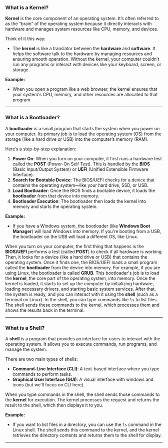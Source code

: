 ### **What is a Kernel?**

**Kernel** is the core component of an operating system. It’s often referred to as the “brain” of the operating system because it directly interacts with hardware and manages system resources like CPU, memory, and devices.

Think of it this way: 
- The **kernel** is like a translator between the **hardware** and **software**. It helps the software talk to the hardware by managing resources and ensuring smooth operation. Without the kernel, your computer couldn’t run any programs or interact with devices like your keyboard, screen, or storage.

**Example:**
- When you open a program like a web browser, the kernel ensures that your system's CPU, memory, and other resources are allocated to that program.

---

### **What is a Bootloader?**

A **bootloader** is a small program that starts the system when you power on your computer. Its primary job is to load the operating system (OS) from the storage (like a hard drive or USB) into the computer’s memory (RAM).

Here’s a step-by-step explanation:
1. **Power On**: When you turn on your computer, it first runs a hardware test called the **POST** (Power-On Self Test). This is handled by the **BIOS** (Basic Input/Output System) or **UEFI** (Unified Extensible Firmware Interface).
2. **Search for Bootable Device**: The BIOS/UEFI checks for a device that contains the operating system—like your hard drive, SSD, or USB.
3. **Load Bootloader**: Once the BIOS finds a bootable device, it loads the **bootloader** from that device into memory.
4. **Bootloader Execution**: The bootloader then loads the kernel into memory and starts the operating system.

**Example:**
- If you have a Windows system, the bootloader (like **Windows Boot Manager**) will load Windows into memory. If you're booting from a USB, the bootloader on the USB will load a different OS, like Linux.

When you turn on your computer, the first thing that happens is the **BIOS/UEFI** performs a test (called **POST**) to check if all hardware is working. Then, it looks for a device (like a hard drive or USB) that contains the operating system. Once it finds one, the BIOS/UEFI loads a small program called the **bootloader** from the device into memory. For example, if you are using Linux, the bootloader is called **GRUB**. This bootloader's job is to load the **kernel**, the core part of the operating system, into memory. Once the kernel is loaded, it starts to set up the computer by initializing hardware, loading necessary drivers, and starting basic system services. After that, the system is ready, and you can interact with it using the **shell** (such as a terminal on Linux). In the shell, you can type commands like `ls` to list files. The shell sends these commands to the kernel, which processes them and shows the results back in the terminal.

---

### **What is a Shell?**

A **shell** is a program that provides an interface for users to interact with the operating system. It allows you to execute commands, run programs, and manage the system.

There are two main types of shells:
- **Command-Line Interface (CLI)**: A text-based interface where you type commands to perform tasks.
- **Graphical User Interface (GUI)**: A visual interface with windows and icons (but we'll focus on CLI here).

When you type commands in the shell, the shell sends those commands to the **kernel** for execution. The kernel processes the request and returns the result to the shell, which then displays it to you.

**Example:**
- If you want to list files in a directory, you can use the `ls` command in the Linux shell. The shell sends this command to the kernel, and the kernel retrieves the directory contents and returns them to the shell for display.

---



